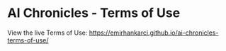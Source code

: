 # AI Chronicles - Terms of Use

View the live Terms of Use: https://emirhankarci.github.io/ai-chronicles-terms-of-use/
